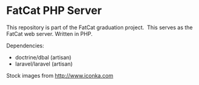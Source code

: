 # FatCat PHP Server
This repository is part of the FatCat graduation project.
​
This serves as the FatCat web server.
Written in PHP.

Dependencies:
- doctrine/dbal (artisan)
- laravel/laravel (artisan)

Stock images from http://www.iconka.com

